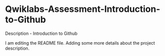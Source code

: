# Qwiklabs-Assessment-Introduction-to-Github
Description - Introduction to Github

I am editing the README file. Adding some more details about the project description.
